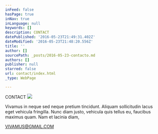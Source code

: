 ```yaml
---
inFeed: false
hasPage: true
inNav: true
inLanguage: null
keywords: []
description: CONTACT
datePublished: '2016-05-23T21:49:31.402Z'
dateModified: '2016-05-23T21:48:20.556Z'
title: ''
author: []
sourcePath: _posts/2016-05-23-contacto.md
authors: []
publisher: null
starred: false
url: contact/index.html
_type: WebPage

---
```

CONTACT
![](https://the-grid-user-content.s3-us-west-2.amazonaws.com/b621359d-43dd-4080-abe4-9d29524f717f.jpg)

Vivamus in neque sed neque pretium tincidunt. Aliquam sollicitudin lacus eget vehicula fringilla. Nunc diam justo, vehicula quis tellus eu, faucibus maximus quam. Nam et lacinia diam,

VIVAMUS@GMAIL.COM